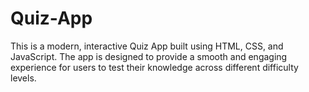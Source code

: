 # Quiz-App
This is a modern, interactive Quiz App built using HTML, CSS, and JavaScript. The app is designed to provide a smooth and engaging experience for users to test their knowledge across different difficulty levels.

